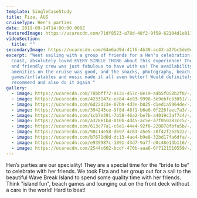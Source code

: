 ```yaml
---
template: SingleCaseStudy
title: Fiza, AUS
cruiseType: Hen's parties
date: 2019-09-14T14:00:00.000Z
featuredImage: https://ucarecdn.com/71df8523-a78d-48f2-9f58-62104d1e011c/-/preview/-/enhance/28/
videoSection:
  title: ""
secondaryImage: https://ucarecdn.com/64e6ad9d-41f6-4b38-ac43-a27bc5de0e7d/-/preview/-/enhance/39/
excerpt: "Went sailing with a group of friends for a Hen's celebration in Gold
  Coast, absolutely loved EVERY SINGLE THING about this experience! The helpful
  and friendly crew was just fabulous to have with us! The availability of
  amenities on the cruise was good, and the snacks, photography, beach
  games/inflatables and music made it all even better! Would definitely
  recommend and also do it again "
gallery:
  - image: https://ucarecdn.com/78bbff72-a131-457c-8e19-a4b5f058b2f8/-/preview/-/enhance/37/
  - image: https://ucarecdn.com/4233147c-ee84-4e93-9998-3e9ebfcb3051/-/preview/-/enhance/50/
  - image: https://ucarecdn.com/6d22d23e-07b9-4d3e-b025-d1ed1a5964de/-/preview/-/enhance/38/
  - image: https://ucarecdn.com/394245ce-9f8d-48f1-b6e6-0f226faec7a3/-/preview/-/enhance/33/
  - image: https://ucarecdn.com/1cb7e391-7b58-46a2-be7b-a4019c3af7c4/-/preview/-/enhance/44/
  - image: https://ucarecdn.com/a328e1b4-810b-4d45-ac5e-a7f050283cc5/-/preview/-/enhance/42/
  - image: https://ucarecdn.com/613c77a1-c6e1-44e4-92f0-220878fbfa5b/-/preview/-/enhance/50/
  - image: https://ucarecdn.com/90c14e58-d697-4c83-a5e5-28f42f252522/-/preview/-/enhance/50/
  - image: https://ucarecdn.com/b7671d0d-dc13-4ae4-b9e8-32bd17fa6dfa/-/preview/-/enhance/50/
  - image: https://ucarecdn.com/e939987c-1891-43d7-9a7f-d0c48e13b116/-/preview/-/enhance/50/
  - image: https://ucarecdn.com/2544c602-bcdf-470b-aaa6-6f7121510559/-/preview/-/enhance/50/
---
```

Hen’s parties are our speciality! They are a special time for the “bride to be” to celebrate with her friends. We took Fiza and her group out for a sail to the beautiful Wave Break Island to spend some quality time with her friends. Think "island fun", beach games and lounging out on the front deck without a care in the world! Hard to beat!